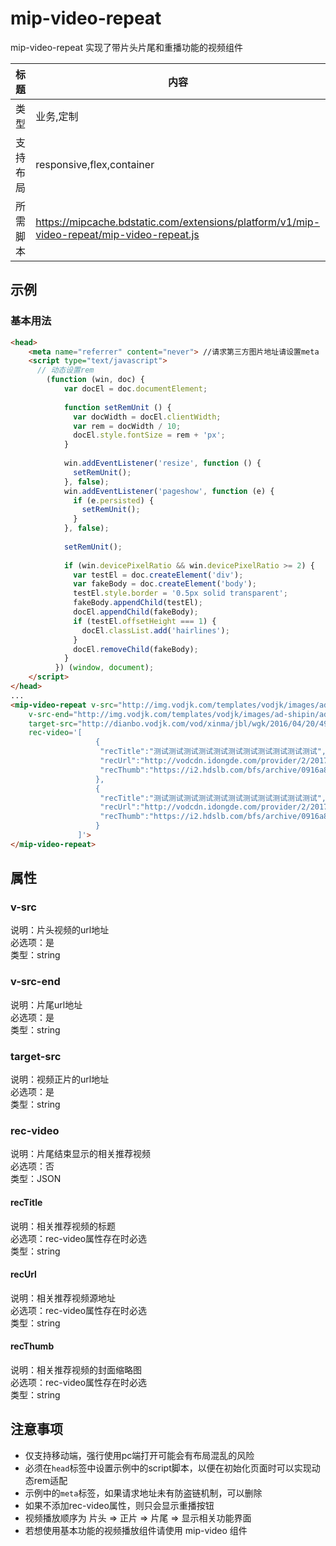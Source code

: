 # mip-video-repeat
mip-video-repeat 实现了带片头片尾和重播功能的视频组件

标题|内容
----|----
类型|业务,定制
支持布局|responsive,flex,container
所需脚本|https://mipcache.bdstatic.com/extensions/platform/v1/mip-video-repeat/mip-video-repeat.js

## 示例

### 基本用法
```html
<head>
    <meta name="referrer" content="never"> //请求第三方图片地址请设置meta
    <script type="text/javascript">
      // 动态设置rem
        (function (win, doc) {
            var docEl = doc.documentElement;
           
            function setRemUnit () {
              var docWidth = docEl.clientWidth;
              var rem = docWidth / 10;
              docEl.style.fontSize = rem + 'px';
            }
           
            win.addEventListener('resize', function () {
              setRemUnit();
            }, false);
            win.addEventListener('pageshow', function (e) {
              if (e.persisted) {
                setRemUnit();
              }
            }, false);
           
            setRemUnit();
           
            if (win.devicePixelRatio && win.devicePixelRatio >= 2) {
              var testEl = doc.createElement('div');
              var fakeBody = doc.createElement('body');
              testEl.style.border = '0.5px solid transparent';
              fakeBody.appendChild(testEl);
              docEl.appendChild(fakeBody);
              if (testEl.offsetHeight === 1) {
                docEl.classList.add('hairlines');
              }
              docEl.removeChild(fakeBody);
            }
          }) (window, document);
    </script> 
</head>
...
<mip-video-repeat v-src="http://img.vodjk.com/templates/vodjk/images/ad-shipin/ad-pc-qfk.mp4"
    v-src-end="http://img.vodjk.com/templates/vodjk/images/ad-shipin/ad-pc-qfk.mp4"
    target-src="http://dianbo.vodjk.com/vod/xinma/jbl/wgk/2016/04/20/499DBA6FFCD74fc195C4C59859BDA08C.mp4"
    rec-video='[
                   {
                    "recTitle":"测试测试测试测试测试测试测试测试测试测试测试",
                    "recUrl":"http://vodcdn.idongde.com/provider/2/2017/8/29/114758q1iea4kuyv5dor49rudi/hd/3ed5dd514f4d48fdaa38a0fd6c9bca0e.mp4",
                    "recThumb":"https://i2.hdslb.com/bfs/archive/0916a87aa47f7953a914670395e3c409e19d0f0b.jpg@320w_200h.webp"
                   },
                   {
                    "recTitle":"测试测试测试测试测试测试测试测试测试测试测试",
                    "recUrl":"http://vodcdn.idongde.com/provider/2/2017/8/29/114758q1iea4kuyv5dor49rudi/hd/3ed5dd514f4d48fdaa38a0fd6c9bca0e.mp4",
                    "recThumb":"https://i2.hdslb.com/bfs/archive/0916a87aa47f7953a914670395e3c409e19d0f0b.jpg@320w_200h.webp"
                   }
               ]'>
</mip-video-repeat>
``` 

## 属性

### v-src
说明：片头视频的url地址               
必选项：是                   
类型：string

### v-src-end
说明：片尾url地址                                                                              
必选项：是                               
类型：string

### target-src
说明：视频正片的url地址           
必选项：是  
类型：string

### rec-video
说明：片尾结束显示的相关推荐视频                        
必选项：否                       
类型：JSON
#### recTitle
说明：相关推荐视频的标题                            
必选项：rec-video属性存在时必选                            
类型：string
#### recUrl
说明：相关推荐视频源地址                        
必选项：rec-video属性存在时必选                        
类型：string
#### recThumb
说明：相关推荐视频的封面缩略图                     
必选项：rec-video属性存在时必选                            
类型：string

## 注意事项  
- 仅支持移动端，强行使用pc端打开可能会有布局混乱的风险
- 必须在```head```标签中设置示例中的script脚本，以便在初始化页面时可以实现动态rem适配
- 示例中的```meta```标签，如果请求地址未有防盗链机制，可以删除
- 如果不添加rec-video属性，则只会显示重播按钮
- 视频播放顺序为 片头 => 正片 => 片尾 => 显示相关功能界面
- 若想使用基本功能的视频播放组件请使用 mip-video 组件
